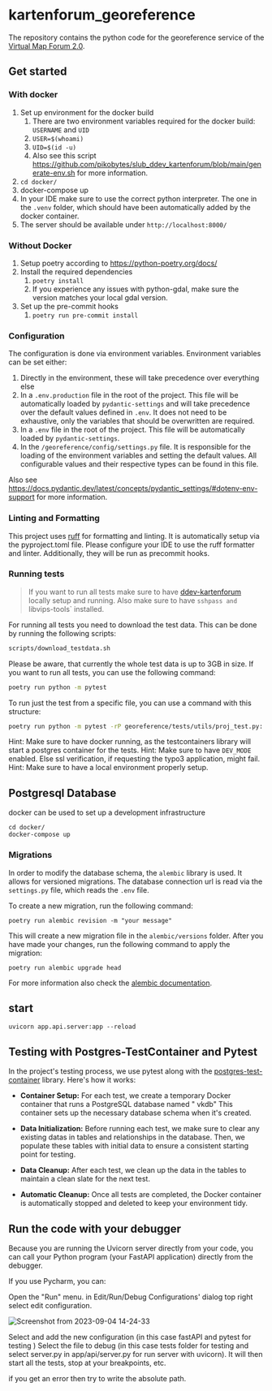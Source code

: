 # kartenforum_georeference

The repository contains the python code for the georeference service of
the [Virtual Map Forum 2.0](https://kartenforum.slub-dresden.de/).

## Get started

### With docker

1. Set up environment for the docker build
    1. There are two environment variables required for the docker build: `USERNAME` and `UID`
    2. `USER=$(whoami)`
    3. `UID=$(id -u)`
    4. Also see this script https://github.com/pikobytes/slub_ddev_kartenforum/blob/main/generate-env.sh for more
       information.
2. `cd docker/`
3. docker-compose up
4. In your IDE make sure to use the correct python interpreter. The one in the `.venv` folder, which should have
   been automatically added by the docker container.
5. The server should be available under `http://localhost:8000/`

### Without Docker

1. Setup poetry according to https://python-poetry.org/docs/
2. Install the required dependencies
    1. `poetry install`
    2. If you experience any issues with python-gdal, make sure the version matches your local gdal version.
3. Set up the pre-commit hooks
    1. `poetry run pre-commit install`

### Configuration

The configuration is done via environment variables.
Environment variables can be set either:

1) Directly in the environment, these will take precedence over everything else
2) In a `.env.production` file in the root of the project. This file will be automatically loaded by `pydantic-settings`
   and will take precedence over the default values defined in `.env`. It does not need to be exhaustive, only the
   variables that should be overwritten are required.
3) In a `.env` file in the root of the project. This file will be automatically loaded by `pydantic-settings`.
4) In the `/georeference/config/settings.py` file. It is responsible for the loading of the environment variables and
   setting the default values. All configurable values and their respective types can be found in this file.

Also see https://docs.pydantic.dev/latest/concepts/pydantic_settings/#dotenv-env-support for more information.

### Linting and Formatting

This project uses [ruff](https://docs.astral.sh/ruff/) for formatting and linting.
It is automatically setup via the pyproject.toml file.
Please configure your IDE to use the ruff formatter and linter.
Additionally, they will be run as precommit hooks.

### Running tests

> If you want to run all tests make sure to have [ddev-kartenforum](https://github.com/slub/ddev-kartenforum) locally setup and running. Also make sure to have `sshpass and `libvips-tools` installed.

For running all tests you need to download the test data. This can be done by running the following scripts:

```bash
scripts/download_testdata.sh
```

Please be aware, that currently the whole test data is up to 3GB in size. If you want to run all tests, you can use the
following command:

```bash
poetry run python -m pytest
```

To run just the test from a specific file, you can use a command with this structure:

```bash
poetry run python -m pytest -rP georeference/tests/utils/proj_test.py::test_get_crs_from_request_params_use_passed_crs
```

Hint: Make sure to have docker running, as the testcontainers library will start a postgres container for the tests.
Hint: Make sure to have `DEV_MODE` enabled. Else ssl verification, if requesting the typo3 application, might fail.
Hint: Make sure to have a local environment properly setup.

## Postgresql Database

docker can be used to set up a development infrastructure

```
cd docker/
docker-compose up
```

### Migrations

In order to modify the database schema, the `alembic` library is used.
It allows for versioned migrations.
The database connection url is read via the `settings.py` file, which reads the `.env` file.

To create a new migration, run the following command:

```
poetry run alembic revision -m "your message"
```

This will create a new migration file in the `alembic/versions` folder.
After you have made your changes, run the following command to apply the migration:

```
poetry run alembic upgrade head
```

For more information also check the [alembic documentation](https://alembic.sqlalchemy.org/en/latest/index.html).

## start

```
uvicorn app.api.server:app --reload
```

## Testing with Postgres-TestContainer and Pytest

In the project's testing process, we use pytest along with
the [postgres-test-container](https://github.com/testcontainers/testcontainers-python) library. Here's how it works:

- **Container Setup:** For each test, we create a temporary Docker container that runs a PostgreSQL database named "
  vkdb" This container sets up the necessary database schema when it's created.

- **Data Initialization:** Before running each test, we make sure to clear any existing datas in tables and
  relationships in the
  database. Then, we populate these tables with initial data to ensure a consistent starting point for testing.

- **Data Cleanup:** After each test, we clean up the data in the tables to maintain a clean slate for the next test.

- **Automatic Cleanup:** Once all tests are completed, the Docker container is automatically stopped and deleted to keep
  your
  environment tidy.

## Run the code with your debugger

Because you are running the Uvicorn server directly from your code, you can call your Python program (your FastAPI
application) directly from the debugger.

If you use Pycharm, you can:

Open the "Run" menu.
in Edit/Run/Debug Configurations' dialog top right select edit configuration.

![Screenshot from 2023-09-04 14-24-33](https://github.com/pikobytes/slub_kartenforum_georeference_fastapi/assets/129738734/43b7464d-ca4f-48f9-8c60-46bbb21c7f31)

Select and add the new configuration (in this case fastAPI and pytest for testing )
Select the file to debug (in this case tests folder for testing and select server.py in app/api/server.py for run server
with uvicorn).
It will then start all the tests, stop at your breakpoints, etc.

if you get an error then try to write the absolute path.

